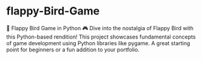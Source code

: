 # flappy-Bird-Game
🚀 Flappy Bird Game in Python 🎮 Dive into the nostalgia of Flappy Bird with this Python-based rendition! This project showcases fundamental concepts of game development using Python libraries like pygame. A great starting point for beginners or a fun addition to your portfolio.
